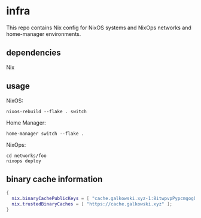 # infra

This repo contains Nix config for NixOS systems and NixOps networks and home-manager environments.

## dependencies

Nix

## usage

NixOS:

```
nixos-rebuild --flake . switch
```

Home Manager:

```
home-manager switch --flake .
```

NixOps:

```
cd networks/foo
nixops deploy
```

## binary cache information

```nix
{
  nix.binaryCachePublicKeys = [ "cache.galkowski.xyz-1:8itwpvpPypcmgogbwtWf6+/EOFALY2BIrG0zF8LfMCM=" ];
  nix.trustedBinaryCaches = [ "https://cache.galkowski.xyz" ];
}
```
